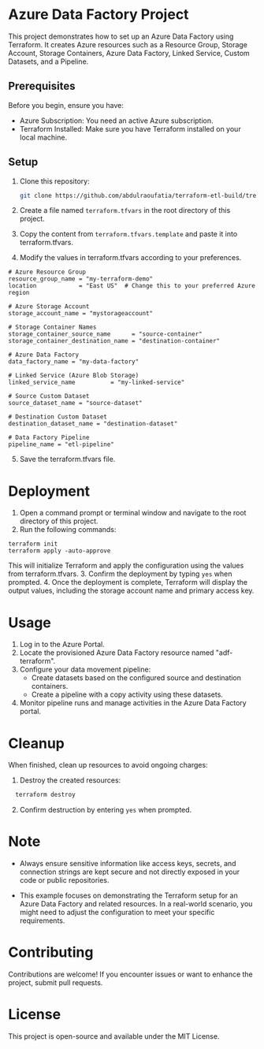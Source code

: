 # Azure Data Factory Project

This project demonstrates how to set up an Azure Data Factory using Terraform. It creates Azure resources such as a Resource Group, Storage Account, Storage Containers, Azure Data Factory, Linked Service, Custom Datasets, and a Pipeline.

## Prerequisites

Before you begin, ensure you have:

- Azure Subscription: You need an active Azure subscription.
- Terraform Installed: Make sure you have Terraform installed on your local machine.

## Setup

1. Clone this repository:

   ```sh
   git clone https://github.com/abdulraoufatia/terraform-etl-build/tree/master
   ```
2. Create a file named `terraform.tfvars` in the root directory of this project.
3. Copy the content from `terraform.tfvars.template` and paste it into terraform.tfvars.
2. Modify the values in terraform.tfvars according to your preferences.

```
# Azure Resource Group
resource_group_name = "my-terraform-demo"
location            = "East US"  # Change this to your preferred Azure region

# Azure Storage Account
storage_account_name = "mystorageaccount"

# Storage Container Names
storage_container_source_name      = "source-container"
storage_container_destination_name = "destination-container"

# Azure Data Factory
data_factory_name = "my-data-factory"

# Linked Service (Azure Blob Storage)
linked_service_name          = "my-linked-service"

# Source Custom Dataset
source_dataset_name = "source-dataset"

# Destination Custom Dataset
destination_dataset_name = "destination-dataset"

# Data Factory Pipeline
pipeline_name = "etl-pipeline"

```
5. Save the terraform.tfvars file.

# Deployment
1. Open a command prompt or terminal window and navigate to the root directory of this project.
2. Run the following commands:

```
terraform init
terraform apply -auto-approve
```

This will initialize Terraform and apply the configuration using the values from terraform.tfvars.
3. Confirm the deployment by typing `yes` when prompted.
4. Once the deployment is complete, Terraform will display the output values, including the storage account name and primary access key.

# Usage
1. Log in to the Azure Portal.
2. Locate the provisioned Azure Data Factory resource named "adf-terraform".
3. Configure your data movement pipeline:
    - Create datasets based on the configured source and destination containers.
    - Create a pipeline with a copy activity using these datasets.
4. Monitor pipeline runs and manage activities in the Azure Data Factory portal.

# Cleanup
When finished, clean up resources to avoid ongoing charges:

1. Destroy the created resources:
 ```sh
   terraform destroy
   ```

2. Confirm destruction by entering `yes` when prompted.

# Note
- Always ensure sensitive information like access keys, secrets, and connection strings are kept secure and not directly exposed in your code or public repositories.

- This example focuses on demonstrating the Terraform setup for an Azure Data Factory and related resources. In a real-world scenario, you might need to adjust the configuration to meet your specific requirements.


# Contributing
Contributions are welcome! If you encounter issues or want to enhance the project, submit pull requests.

# License
This project is open-source and available under the MIT License. 


